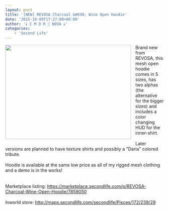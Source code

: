 ```yaml
---
layout: post
title: '[NEW] REVOSA Charcoal &#038; Wine Open Hoodie'
date: '2015-10-09T17:27:00+00:00'
author: '𐕣 C M D R ░ NOVA 𐕣'
categories:
    - 'Second Life'
---
```


<div style="clear: both; text-align: center;">
<a href="http://3.bp.blogspot.com/-HJblBlGbcXI/Vhf4ZpuZHvI/AAAAAAAAAYU/bjPLcXnXcjk/s1600/openhoodiead.png" style="clear: left; float: left; margin-bottom: 1em; margin-right: 1em;"><img border="0" height="300" src="http://3.bp.blogspot.com/-HJblBlGbcXI/Vhf4ZpuZHvI/AAAAAAAAAYU/bjPLcXnXcjk/s400/openhoodiead.png" width="400" /></a></div>
Brand new from REVOSA, this mesh open hoodie comes in 5 sizes, has two alphas (the alternative for the bigger sizes) and includes a color changing HUD for the inner-shirt.<br />
<br />
Later versions are planned to have texture shirts and possibly a "Daria" colored tribute.<br />
<br />
Hoodie is available at the same low price as all of my rigged mesh clothing and a demo is in the works!<br />
<br />
<br />
Marketplace listing: <a href="https://marketplace.secondlife.com/p/REVOSA-Charcoal-Wine-Open-Hoodie/7858050" target="_blank" rel="noopener">https://marketplace.secondlife.com/p/REVOSA-Charcoal-Wine-Open-Hoodie/7858050</a><br />
<br />
Inworld store: <a href="http://maps.secondlife.com/secondlife/Pisces/172/239/29" target="_blank" rel="noopener">http://maps.secondlife.com/secondlife/Pisces/172/239/29</a>